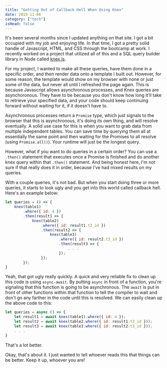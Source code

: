 ```yaml
---
title: "Getting Out of Callback Hell When Using Knex"
date: 2019-11-06
category: ["tech"]
isHead: false
---
```


It's been several months since I updated anything on that site. I got a bit occupied with my job and enjoying life. In that time, I got a pretty solid handle of Javascript, HTML, and CSS through the bootcamp at work. I recently worked on a project that utilized all of this and a SQL query builder library in Node called [knex.js](https://www.npmjs.com/package/knex). 

For my project, I wanted to make all these queries, have them done in a specific order, and then render data onto a template I built out. However, for some reason, the template would show on my browser with none or just some of the data, but never all until I refreshed the page again. This is because Javascript allows asynchronous processes, and Knex queries are asynchoronous. They have to be because you don't know how long it'll take to retrieve your specified data, and your code should keep continuing forward without waiting for it, if it doesn't have to. 

Asynchronous processes return a `Promise` type, which just signals to the browser that this is asynchronous, it's doing its own thing, and will resolve eventually. A solid use case for this is when you want to grab data from multiple independent tables. You can save time by querying them all at essentially the same point and then waiting for the Promises to all resolve (using `Promise.all()`). Your runtime will just be the longest query. 

However, what if you want to do queries in a certain order? You can use a `.then()` statement that executes once a Promise is finished and do another knex query within that `.then()` statement. And being honest here, I'm not sure if that really does it in order, because I've had mixed results on my queries. 

With a couple queries, it's not bad. But when you start doing three or more queries, it starts to look ugly and you get into this world called callback hell. Here's an example below:

```javascript
let queries = () => {
    knex(table1)
        .where({ id: 4 })
        .then(result1 => {
            knex(table2)
                .where({ id: result1.t2_id })
                .then(result2 => {
                    knex(table3)
                        .where({ id: result2.t3_id })
                        .then(result3 => {
                            . . .
                        });
                });
        });
}
```

Yeah, that got ugly really quickly. A quick and very reliable fix to clean up this code is using `async-await`. By putting `async` in front of a function, you're signaling that this function is going to be asynchronous. The `await` is put in front of other functions within that function to tell the compiler to wait and don't go any farther in the code until this is resolved. We can easily clean up the above code to this:

```javascript
let queries = async () => {
    let result1 = await knex(table1).where({ id: 4 });
    let result2 = await knex(table2.where({ id: result1.t2_id }));
    let result3 = await knex(table3.where({ id: result2.t3_id }));
    . . .
}
```

That's a lot better.

Okay, that's about it. I just wanted to tell whoever reads this that things can be better. Keep it up, whoever you are!